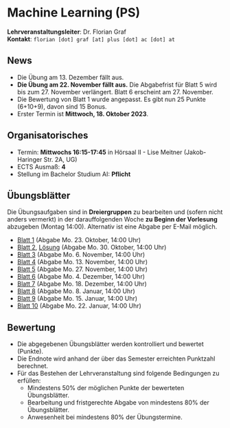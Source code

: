 # Machine Learning (PS)

**Lehrveranstaltungsleiter**: Dr. Florian Graf  
**Kontakt**: `florian [dot] graf [at] plus [dot] ac [dot] at`


## News

- Die Übung am 13. Dezember fällt aus.
- **Die Übung am 22. November fällt aus.** Die Abgabefrist für Blatt 5 wird bis zum 27. November verlängert. Blatt 6 erscheint am 27. November.
- Die Bewertung von Blatt 1 wurde angepasst. Es gibt nun 25 Punkte (6+10+9), davon sind 15 Bonus.
- Erster Termin ist **Mittwoch, 18. Oktober 2023**.

## Organisatorisches

- Termin: **Mittwochs 16:15-17:45** in Hörsaal II - Lise Meitner (Jakob-Haringer Str. 2A, UG)
- ECTS Ausmaß: **4**
- Stellung im Bachelor Studium AI: **Pflicht**

## Übungsblätter
Die Übungsaufgaben sind in **Dreiergruppen** zu bearbeiten und (sofern nicht anders vermerkt) in der darauffolgenden Woche **zu Beginn der Vorlesung** abzugeben (Montag 14:00). Alternativ ist eine Abgabe per E-Mail möglich.

- [Blatt 1](Material/blatt1.pdf) (Abgabe Mo. 23. Oktober, 14:00 Uhr)
- [Blatt 2](Material/blatt2.pdf), [Lösung](Material/loesung2.pdf) (Abgabe Mo. 30. Oktober, 14:00 Uhr)
- [Blatt 3](Material/blatt3.pdf) (Abgabe Mo.  6. November, 14:00 Uhr)
- [Blatt 4](Material/blatt4.pdf) (Abgabe Mo.  13. November, 14:00 Uhr)
- [Blatt 5](Material/blatt5.pdf) (Abgabe Mo.  27. November, 14:00 Uhr)
- [Blatt 6](Material/blatt6.pdf) (Abgabe Mo. 4. Dezember, 14:00 Uhr)
- [Blatt 7](Material/blatt7.pdf) (Abgabe Mo. 18. Dezember, 14:00 Uhr)
- [Blatt 8](Material/blatt8.pdf) (Abgabe Mo. 8. Januar, 14:00 Uhr)
- [Blatt 9](Material/blatt9.pdf) (Abgabe Mo. 15. Januar, 14:00 Uhr)
- [Blatt 10](Material/blatt10.pdf) (Abgabe Mo. 22. Januar, 14:00 Uhr)


## Bewertung
- Die abgegebenen Übungsblätter werden kontrolliert und bewertet (Punkte).
- Die Endnote wird anhand der über das Semester erreichten Punktzahl berechnet.
- Für das Bestehen der Lehrveranstaltung sind folgende Bedingungen zu erfüllen:
  - Mindestens 50% der möglichen Punkte der bewerteten Übungsblätter.
  - Bearbeitung und fristgerechte Abgabe von mindestens 80% der Übungsblätter.
  - Anwesenheit bei mindestens 80% der Übungstermine.
